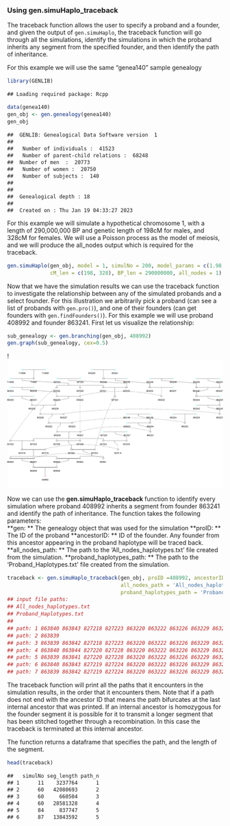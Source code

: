 ### Using gen.simuHaplo_traceback

The traceback function allows the user to specify a proband and a
founder, and given the output of `gen.simuHaplo`, the traceback function
will go through all the simulations, identify the simulations in which
the proband inherits any segment from the specified founder, and then
identify the path of inheritance.

For this example we will use the same “genea140” sample genealogy

``` r
library(GENLIB)
```

    ## Loading required package: Rcpp

``` r
data(genea140)
gen_obj <- gen.genealogy(genea140)
gen_obj
```

    ##  GENLIB: Genealogical Data Software version  1 
    ## 
    ##   Number of individuals :  41523 
    ##   Number of parent-child relations :  68248 
    ##  Number of men  :  20773 
    ##   Number of women :  20750 
    ##   Number of subjects :  140 
    ## 
    ## 
    ##  Genealogical depth : 18
    ## 
    ##  Created on : Thu Jan 19 04:33:27 2023

For this example we will simulate a hypothetical chromosome 1, with a
length of 290,000,000 BP and genetic length of 198cM for males, and
328cM for females. We will use a Poisson process as the model of
meiosis, and we will produce the all_nodes output which is required for
the traceback.

``` r
gen.simuHaplo(gen_obj, model = 1, simulNo = 200, model_params = c(1.98, 3.28), 
              cM_len = c(198, 328), BP_len = 290000000, all_nodes = 1)
```

Now that we have the simulation results we can use the traceback
function to investigate the relationship between any of the simulated
probands and a select founder. For this illustration we arbitrarily pick
a proband (can see a list of probands with `gen.pro()`), and one of
their founders (can get founders with `gen.findFounders()`). For this
example we will use proband 408992 and founder 863241. First let us
visualize the relationship:

``` r
sub_genealogy <- gen.branching(gen_obj, 408992)
gen.graph(sub_genealogy, cex=0.5)
```

!<img src="gengraph.png" width=750><!-- -->

Now we can use the **gen.simuHaplo_traceback** function to identify
every simulation where proband 408992 inherits a segment from founder
863241 and identify the path of inheritance. The function takes the
following parameters:  
**gen: ** The genealogy object that was used for the simulation **proID:
** The ID of the proband **ancestorID: ** ID of the founder. Any founder
from this ancestor appearing in the proband haplotype will be traced
back. **all_nodes_path: ** The path to the ‘All_nodes_haplotypes.txt’
file created from the simulation. **proband_haplotypes_path: ** The path
to the ‘Proband_Haplotypes.txt’ file created from the simulation.

``` r
traceback <- gen.simuHaplo_traceback(gen_obj, proID =408992, ancestorID = 863241, 
                                     all_nodes_path = 'All_nodes_haplotypes.txt',
                                     proband_haplotypes_path = 'Proband_Haplotypes.txt')
## input file paths:
## All_nodes_haplotypes.txt
## Proband_Haplotypes.txt
## 
## path: 1 863840 863843 827218 827223 863220 863222 863226 863229 863232 863236 863238 863241 
## path: 2 863839 
## path: 3 863839 863842 827218 827223 863220 863222 863226 863229 863232 863236 863238 863241 
## path: 4 863840 863844 827220 827228 863220 863222 863226 863229 863232 863236 863238 863241 
## path: 5 863839 863841 827220 827228 863220 863222 863226 863229 863232 863236 863238 863241 
## path: 6 863840 863843 827219 827224 863220 863222 863226 863229 863232 863236 863238 863241 
## path: 7 863839 863842 827219 827224 863220 863222 863226 863229 863232 863236 863238 863241
```

The traceback function will print all the paths that it encounters in
the simulation results, in the order that it encounters them. Note that
if a path does not end with the ancestor ID that means the path
bifurcates at the last internal ancestor that was printed. If an
internal ancestor is homozygous for the founder segment it is possible
for it to transmit a longer segment that has been stitched together
through a recombination. In this case the traceback is terminated at
this internal ancestor.

The function returns a dataframe that specifies the path, and the length
of the segment.

``` r
head(traceback)
```

    ##   simulNo seg_length path_n
    ## 1      11    3237764      1
    ## 2      60   42080693      2
    ## 3      60     660504      3
    ## 4      60   28581328      4
    ## 5      84     837747      5
    ## 6      87   13843592      5
